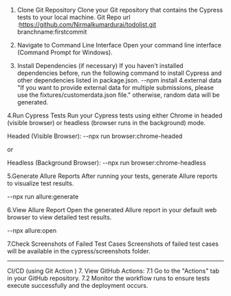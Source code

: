 1. Clone Git Repository
Clone your Git repository that contains the Cypress tests to your local machine. 
Git Repo url :https://github.com/Nirmalkumardurai/todolist.git
branchname:firstcommit


3. Navigate to Command Line Interface
Open your command line interface (Command Prompt for Windows).

4. Install Dependencies (if necessary)
If you haven't installed dependencies before, run the following command to install Cypress and other dependencies listed in package.json.
--npm install
4.external data 
"If you want to provide external data for multiple submissions, please use the fixtures/customerdata.json file."
otherwise, random data will be generated.

4.Run Cypress Tests
Run your Cypress tests using either Chrome in headed (visible browser) or headless (browser runs in the background) mode.

Headed (Visible Browser):
--npx run browser:chrome-headed

or 

Headless (Background Browser):
--npx run browser:chrome-headless

5.Generate Allure Reports
After running your tests, generate Allure reports to visualize test results.

--npx run allure:generate

6.View Allure Report
Open the generated Allure report in your default web browser to view detailed test results.

--npx allure:open
 
7.Check Screenshots of Failed Test Cases
Screenshots of failed test cases will be available in the cypress/screenshots folder.

***********************************************************************************************
CI/CD (using Git Action )
7. View GitHub Actions:
  7.1 Go to the "Actions" tab in your GitHub repository.
  7.2 Monitor the workflow runs to ensure tests execute successfully and the deployment occurs.
